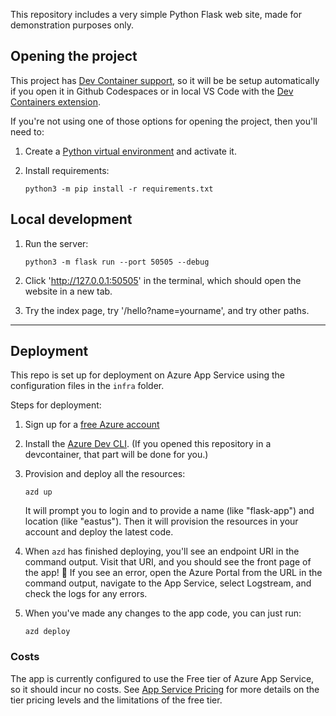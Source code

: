 This repository includes a very simple Python Flask web site, made for demonstration purposes only.

## Opening the project

This project has [Dev Container support](https://code.visualstudio.com/docs/devcontainers/containers), so it will be be setup automatically if you open it in Github Codespaces or in local VS Code with the [Dev Containers extension](https://marketplace.visualstudio.com/items?itemName=ms-vscode-remote.remote-containers).

If you're not using one of those options for opening the project, then you'll need to:

1. Create a [Python virtual environment](https://docs.python.org/3/tutorial/venv.html#creating-virtual-environments) and activate it.

2. Install requirements:

    ```shell
    python3 -m pip install -r requirements.txt
    ```

## Local development

1. Run the server:

    ```console
    python3 -m flask run --port 50505 --debug
    ```

2. Click 'http://127.0.0.1:50505' in the terminal, which should open the website in a new tab.
3. Try the index page, try '/hello?name=yourname', and try other paths.

---

## Deployment

This repo is set up for deployment on Azure App Service using the configuration files in the `infra` folder.

Steps for deployment:

1. Sign up for a [free Azure account](https://azure.microsoft.com/free/)
2. Install the [Azure Dev CLI](https://learn.microsoft.com/azure/developer/azure-developer-cli/install-azd). (If you opened this repository in a devcontainer, that part will be done for you.)
3. Provision and deploy all the resources:

    ```shell
    azd up
    ```

    It will prompt you to login and to provide a name (like "flask-app") and location (like "eastus"). Then it will provision the resources in your account and deploy the latest code.

4. When `azd` has finished deploying, you'll see an endpoint URI in the command output. Visit that URI, and you should see the front page of the app! 🎉 If you see an error, open the Azure Portal from the URL in the command output, navigate to the App Service, select Logstream, and check the logs for any errors.

5. When you've made any changes to the app code, you can just run:

    ```shell
    azd deploy
    ```

### Costs

The app is currently configured to use the Free tier of Azure App Service, so it should incur no costs.
See [App Service Pricing](https://azure.microsoft.com/pricing/details/app-service/linux/) for more details on the tier pricing levels
and the limitations of the free tier.
